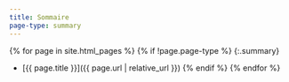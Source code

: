 ```yaml
---
title: Sommaire
page-type: summary
---
```


{% for page in site.html_pages %}
  {% if !page.page-type %}
  {:.summary}
  - [{{ page.title }}]({{ page.url | relative_url }})
  {% endif %}
{% endfor %}
